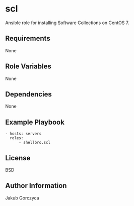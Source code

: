 scl
===

Ansible role for installing Software Collections on CentOS 7.

Requirements
------------

None

Role Variables
--------------

None

Dependencies
------------

None

Example Playbook
----------------

    - hosts: servers
      roles:
          - shellbro.scl

License
-------

BSD

Author Information
------------------

Jakub Gorczyca
